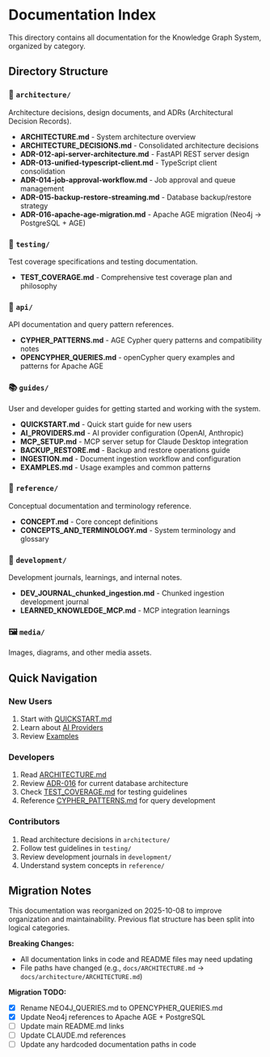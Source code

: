 # Documentation Index

This directory contains all documentation for the Knowledge Graph System, organized by category.

## Directory Structure

### 📐 `architecture/`
Architecture decisions, design documents, and ADRs (Architectural Decision Records).

- **ARCHITECTURE.md** - System architecture overview
- **ARCHITECTURE_DECISIONS.md** - Consolidated architecture decisions
- **ADR-012-api-server-architecture.md** - FastAPI REST server design
- **ADR-013-unified-typescript-client.md** - TypeScript client consolidation
- **ADR-014-job-approval-workflow.md** - Job approval and queue management
- **ADR-015-backup-restore-streaming.md** - Database backup/restore strategy
- **ADR-016-apache-age-migration.md** - Apache AGE migration (Neo4j → PostgreSQL + AGE)

### 🧪 `testing/`
Test coverage specifications and testing documentation.

- **TEST_COVERAGE.md** - Comprehensive test coverage plan and philosophy

### 🔌 `api/`
API documentation and query pattern references.

- **CYPHER_PATTERNS.md** - AGE Cypher query patterns and compatibility notes
- **OPENCYPHER_QUERIES.md** - openCypher query examples and patterns for Apache AGE

### 📚 `guides/`
User and developer guides for getting started and working with the system.

- **QUICKSTART.md** - Quick start guide for new users
- **AI_PROVIDERS.md** - AI provider configuration (OpenAI, Anthropic)
- **MCP_SETUP.md** - MCP server setup for Claude Desktop integration
- **BACKUP_RESTORE.md** - Backup and restore operations guide
- **INGESTION.md** - Document ingestion workflow and configuration
- **EXAMPLES.md** - Usage examples and common patterns

### 📖 `reference/`
Conceptual documentation and terminology reference.

- **CONCEPT.md** - Core concept definitions
- **CONCEPTS_AND_TERMINOLOGY.md** - System terminology and glossary

### 🔨 `development/`
Development journals, learnings, and internal notes.

- **DEV_JOURNAL_chunked_ingestion.md** - Chunked ingestion development journal
- **LEARNED_KNOWLEDGE_MCP.md** - MCP integration learnings

### 🖼️ `media/`
Images, diagrams, and other media assets.

## Quick Navigation

### New Users
1. Start with [QUICKSTART.md](guides/QUICKSTART.md)
2. Learn about [AI Providers](guides/AI_PROVIDERS.md)
3. Review [Examples](guides/EXAMPLES.md)

### Developers
1. Read [ARCHITECTURE.md](architecture/ARCHITECTURE.md)
2. Review [ADR-016](architecture/ADR-016-apache-age-migration.md) for current database architecture
3. Check [TEST_COVERAGE.md](testing/TEST_COVERAGE.md) for testing guidelines
4. Reference [CYPHER_PATTERNS.md](api/CYPHER_PATTERNS.md) for query development

### Contributors
1. Read architecture decisions in `architecture/`
2. Follow test guidelines in `testing/`
3. Review development journals in `development/`
4. Understand system concepts in `reference/`

## Migration Notes

This documentation was reorganized on 2025-10-08 to improve organization and maintainability. Previous flat structure has been split into logical categories.

**Breaking Changes:**
- All documentation links in code and README files may need updating
- File paths have changed (e.g., `docs/ARCHITECTURE.md` → `docs/architecture/ARCHITECTURE.md`)

**Migration TODO:**
- [x] Rename NEO4J_QUERIES.md to OPENCYPHER_QUERIES.md
- [x] Update Neo4j references to Apache AGE + PostgreSQL
- [ ] Update main README.md links
- [ ] Update CLAUDE.md references
- [ ] Update any hardcoded documentation paths in code
